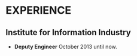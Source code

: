 EXPERIENCE
==========

Institute for Information Industry
----------

* __Deputy Engineer__ October 2013 until now.

